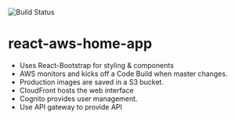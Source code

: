 ![Build Status](https://codebuild.us-east-2.amazonaws.com/badges?uuid=eyJlbmNyeXB0ZWREYXRhIjoidzloNjA0SlQ2N2I4SG4zNmRXRDNCREt1K0trUStKMjk4WUNRd0Q4Sk9GV0FwQ1NMb09FS3k1akliV0w0dGlOT0tEVlAxbFgwa1luQVdkYndmWnlIRGZJPSIsIml2UGFyYW1ldGVyU3BlYyI6Ikg0S2VkQWVYMVdMMnB3N3YiLCJtYXRlcmlhbFNldFNlcmlhbCI6MX0%3D&branch=master)


# react-aws-home-app

-   Uses React-Bootstrap for styling & components
-   AWS monitors and kicks off a Code Build when master changes.
-   Production images are saved in a S3 bucket.
-   CloudFront hosts the web interface
-   Cognito provides user management.
-   Use API gateway to provide API

